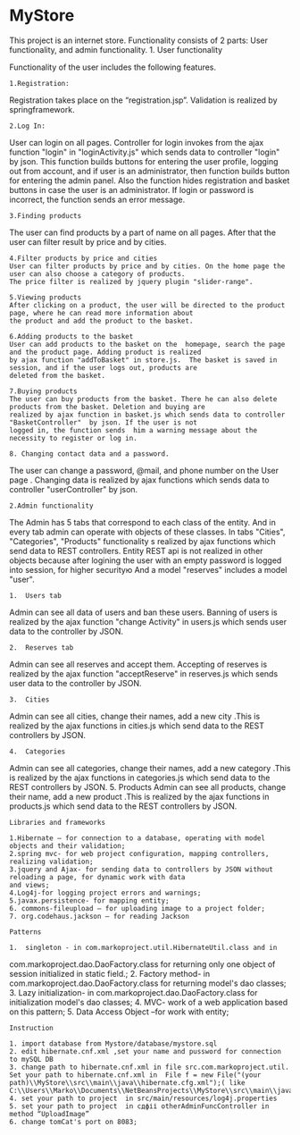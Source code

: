 # MyStore
This project is an internet store. Functionality consists of 2 parts: User functionality, and admin functionality.
	1.	User functionality

Functionality of the user includes the following features.
	
	1.Registration:
Registration takes place on the “registration.jsp”. Validation is realized by springframework.	

	2.Log In:
User can login on all pages. Controller for login invokes from the ajax function "login" in "loginActivity.js" which sends data to controller "login"  by json. This function builds buttons for entering the user profile, logging out from account, and if user is an administrator, then function builds  button for entering the admin panel. Also the function hides registration and basket buttons in case the user is an administrator. If login or password is incorrect, the function sends an error message. 

	3.Finding products
The user can find products by a part of name on all pages. After that the user can filter result by price and by cities.

	4.Filter products by price and cities
	User can filter products by price and by cities. On the home page the user can also choose a category of products.  
	The price filter is realized by jquery plugin "slider-range".

	5.Viewing products
	After clicking on a product, the user will be directed to the product page, where he can read more information about 
	the product and add the product to the basket.

	6.Adding products to the basket
	User can add products to the basket on the  homepage, search the page and the product page. Adding product is realized
	by ajax function "addToBasket" in store.js.  The basket is saved in session, and if the user logs out, products are
	deleted from the basket.
	
	7.Buying products
	The user can buy products from the basket. There he can also delete products from the basket. Deletion and buying are 
	realized by ajax function in basket.js which sends data to controller "BasketController"  by json. If the user is not 
	logged in, the function sends  him a warning message about the necessity to register or log in.

	8. Changing contact data and a password.
The user can change a password, @mail, and phone number on the User page . Changing data is realized by ajax functions which
sends data to controller "userController"  by json.




	2.Admin functionality
	
The Admin  has 5 tabs that correspond to each class of the entity.  And in every tab admin can operate with objects of these 
classes. In tabs "Cities", "Categories", "Products" functionality s realized by ajax functions which send data to REST controllers. Entity REST api is not realized in other objects because after logining the user with an empty password is logged into session,
for higher securityю And a model "reserves" includes a model "user".
	
	1.	Users tab
Admin can see all data of users and ban these users. Banning of users is realized by the ajax function "change Activity"
	in users.js which sends user data to the controller by JSON.
	
	2.	Reserves tab
Admin can see all reserves and accept them. Accepting of reserves is realized by the ajax function 
	"acceptReserve" in reserves.js which sends user data to the controller by JSON.
	
	3.	Cities
Admin can see all cities, change their names, add a new city .This is realized by the ajax functions in cities.js 
which send data to the REST controllers by JSON.
	
	4.	Categories
Admin can see all categories, change their names, add a new category .This is realized by the ajax functions in categories.js which send data to the REST controllers by JSON.
	5.	Products
Admin can see all products, change their name, add a new product .This is realized by the ajax functions in products.js which send data to the REST controllers by JSON.








	Libraries and frameworks

	1.Hibernate – for connection to a database, operating with model objects and their validation;
	2.spring mvc- for web project configuration, mapping controllers, realizing validation;
	3.jquery and Ajax- for sending data to controllers by JSON without reloading a page, for dynamic work with data 
	and views;
	4.Log4j-for logging project errors and warnings;
	5.javax.persistence- for mapping entity;
	6. commons-fileupload – for uploading image to a project folder;
	7. org.codehaus.jackson – for reading Jackson

	Patterns
	
	1.	singleton - in com.markoproject.util.HibernateUtil.class and in 
com.markoproject.dao.DaoFactory.class for returning only one object of session initialized in static field.;
	2.	Factory method- in com.markoproject.dao.DaoFactory.class for returning model's dao classes;
	3.	Lazy initialization- in com.markoproject.dao.DaoFactory.class for  initialization model's dao classes;
	4.	MVC- work of a web application based on this pattern;
	5.	Data Access Object –for work with entity;


	Instruction
	
	1. import database from Mystore/database/mystore.sql
	2. edit hibernate.cnf.xml ,set your name and pussword for connection to mySQL DB
	3. change path to hibernate.cnf.xml in file src.com.markoproject.util. Set your path to hibernate.cnf.xml in  File f = new File("(your path)\\MyStore\\src\\main\\java\\hibernate.cfg.xml");( like C:\\Users\\Marko\\Documents\\NetBeansProjects\\MyStore\\src\\main\\java\\hibernate.cfg.xml)
	4. set your path to project  in src/main/resources/log4j.properties
	5. set your path to project  in сдфіі otherAdminFuncController in method “UploadImage”
	6. change tomCat's port on 8083;


